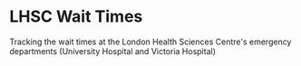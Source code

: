 # LHSC Wait Times
Tracking the wait times at the London Health Sciences Centre's emergency departments (University Hospital and Victoria Hospital)
